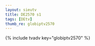 ```yaml
--- 
layout: sieutv
title: DE2570 s1
tags: [DEtv]
thumb_re: globiptv2570
---
```

{% include tvadv key="globiptv2570" %} 
